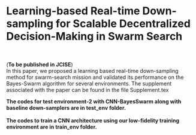 # Learning-based Real-time Down-sampling for Scalable Decentralized Decision-Making in Swarm Search <br/>

<br/>

(**To be published in JCISE**)
<br/>
In this paper, we proposed a learning based real-time down-sampling method for swarm-search mission and validated its performance on the Bayes-Swarm algorithm for several environments. The supplement associated with the paper can be found in the file Supplement.tex

**The codes for test environment-2 with CNN-BayesSwarm along with baseline down-samplers are in test_env folder.**
<br/>
<br/>
**The codes to train a CNN architecture using our low-fidelity training environment are in train_env folder.**
